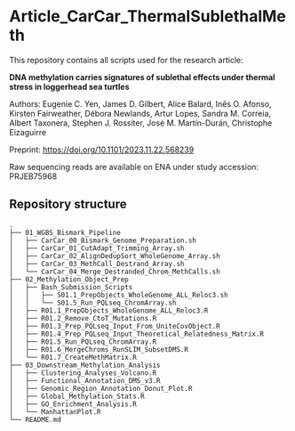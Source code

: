 # Article_CarCar_ThermalSublethalMeth

This repository contains all scripts used for the research article: 

**DNA methylation carries signatures of sublethal effects under thermal stress in loggerhead sea turtles**

Authors: Eugenie C. Yen, James D. Gilbert, Alice Balard, Inês O. Afonso, Kirsten Fairweather, Débora Newlands, Artur Lopes, Sandra M. Correia, Albert Taxonera, Stephen J. Rossiter, José M. Martín-Durán, Christophe Eizaguirre

Preprint: https://doi.org/10.1101/2023.11.22.568239

Raw sequencing reads are available on ENA under study accession: PRJEB75968


## Repository structure
```
.
├── 01_WGBS_Bismark_Pipeline
│   ├── CarCar_00_Bismark_Genome_Preparation.sh
│   ├── CarCar_01_CutAdapt_Trimming_Array.sh
│   ├── CarCar_02_AlignDedupSort_WholeGenome_Array.sh
│   ├── CarCar_03_MethCall_Destrand_Array.sh
│   └── CarCar_04_Merge_Destranded_Chrom_MethCalls.sh
├── 02_Methylation_Object_Prep
│   ├── Bash_Submission_Scripts
│   │   ├── S01.1_PrepObjects_WholeGenome_ALL_Reloc3.sh
│   │   └── S01.5_Run_PQLseq_ChromArray.sh
│   ├── R01.1_PrepObjects_WholeGenome_ALL_Reloc3.R
│   ├── R01.2_Remove_CtoT_Mutations.R
│   ├── R01.3_Prep_PQLseq_Input_From_UniteCovObject.R
│   ├── R01.4_Prep_PQLseq_Input_Theoretical_Relatedness_Matrix.R
│   ├── R01.5_Run_PQLseq_ChromArray.R
│   ├── R01.6_MergeChroms_RunSLIM_SubsetDMS.R
│   └── R01.7_CreateMethMatrix.R
├── 03_Downstream_Methylation_Analysis
│   ├── Clustering_Analyses_Volcano.R
│   ├── Functional_Annotation_DMS_v3.R
│   ├── Genomic_Region_Annotation_Donut_Plot.R
│   ├── Global_Methylation_Stats.R
│   ├── GO_Enrichment_Analysis.R
│   └── ManhattanPlot.R
└── README.md
```




